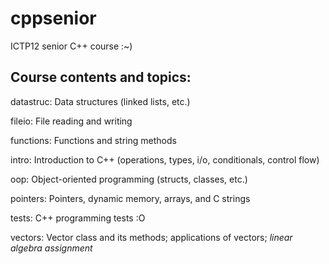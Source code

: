 cppsenior
=========

ICTP12 senior C++ course :~)

Course contents and topics:
---------------------------

datastruc: Data structures (linked lists, etc.)

fileio: File reading and writing

functions: Functions and string methods

intro: Introduction to C++ (operations, types, i/o, conditionals, control flow)

oop: Object-oriented programming (structs, classes, etc.)

pointers: Pointers, dynamic memory, arrays, and C strings

tests: C++ programming tests :O

vectors: Vector class and its methods; applications of vectors; *linear algebra assignment*
